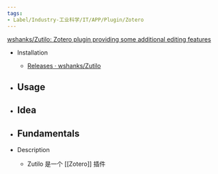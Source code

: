 ```yaml
---
tags:
- Label/Industry-工业科学/IT/APP/Plugin/Zotero
---
```


[wshanks/Zutilo: Zotero plugin providing some additional editing features](https://github.com/wshanks/Zutilo)

- Installation
    - [Releases · wshanks/Zutilo](https://github.com/wshanks/Zutilo/releases)

- Usage
    - 

- Idea
    - 

- Fundamentals
    - 

- Description
    - Zutilo 是一个 [[Zotero]] 插件
